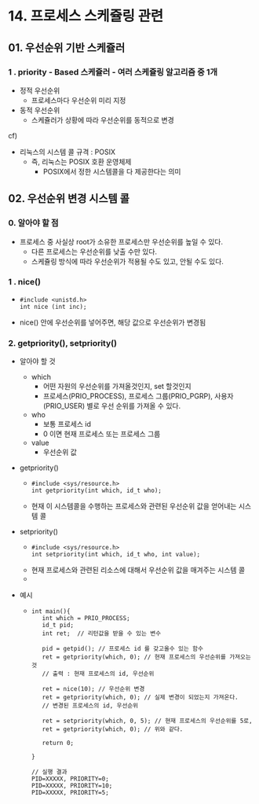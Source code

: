 # 14. 프로세스 스케쥴링 관련



## 01. 우선순위 기반 스케쥴러 <a id="01.-&#xC6B0;&#xC120;&#xC21C;&#xC704;-&#xAE30;&#xBC18;-&#xC2A4;&#xCF00;&#xC974;&#xB7EC;"></a>

### 1 . priority - Based 스케쥴러 - 여러 스케쥴링 알고리즘 중 1개  <a id="1-.-priority---Based-&#xC2A4;&#xCF00;&#xC974;&#xB7EC;---&#xC5EC;&#xB7EC;-&#xC2A4;&#xCF00;&#xC974;&#xB9C1;-&#xC54C;&#xACE0;&#xB9AC;&#xC998;-&#xC911;-1&#xAC1C;"></a>

* 정적 우선순위
  * 프로세스마다 우선순위 미리 지정   
* 동적 우선순위
  * 스케쥴러가 상황에 따라 우선순위를 동적으로 변경

cf\)

* 리눅스의 시스템 콜 규격 : POSIX
  * 즉, 리눅스는 POSIX 호환 운영체제
    * POSIX에서 정한 시스템콜을 다 제공한다는 의미

## 02. 우선순위 변경 시스템 콜  <a id="02.-&#xC6B0;&#xC120;&#xC21C;&#xC704;-&#xBCC0;&#xACBD;-&#xC2DC;&#xC2A4;&#xD15C;-&#xCF5C;"></a>

### 0. 알아야 할 점

* 프로세스 중 사실상 root가 소유한 프로세스만 우선순위를 높일 수 있다.
  * 다른 프로세스는 우선순위를 낮출 수만 있다.
  * 스케쥴링 방식에 따라 우선순위가 적용될 수도 있고, 안될 수도 있다.

### 1 . nice\(\)

* ```text
  #include <unistd.h>
  int nice (int inc);
  ```
* nice\(\) 안에 우선순위를 넣어주면, 해당 값으로 우선순위가 변경됨  

### 2. getpriority\(\), setpriority\(\)

* 알아야 할 것
  * which
    * 어떤 자원의 우선순위를 가져올것인지, set 할것인지
    * 프로세스\(PRIO\_PROCESS\), 프로세스 그룹\(PRIO\_PGRP\), 사용자\(PRIO\_USER\) 별로 우선 순위를 가져올 수 있다.   
  * who
    * 보통 프로세스 id
    * 0 이면 현재 프로세스 또는 프로세스 그룹  
  * value
    * 우선순위 값
* getpriority\(\)
  * ```text
    #include <sys/resource.h>
    int getpriority(int which, id_t who);
    ```
  * 현재 이 시스템콜을 수행하는 프로세스와 관련된 우선순위 값을 얻어내는 시스템 콜  
* setpriority\(\)
  * ```text
    #include <sys/resource.h>
    int setpriority(int which, id_t who, int value);
    ```
  * 현재 프로세스와 관련된 리소스에 대해서 우선순위 값을 매겨주는 시스템 콜
  * 
* 예시

  * ```text
    int main(){
       int which = PRIO_PROCESS; 
       id_t pid;
       int ret;  // 리턴값을 받을 수 있는 변수 
   
       pid = getpid(); // 프로세스 id 를 갖고올수 있는 함수 
       ret = getpriority(which, 0); // 현재 프로세스의 우선순위를 가져오는 것 
       // 출력 : 현재 프로세스의 id, 우선순위 
   
       ret = nice(10); // 우선순위 변경 
       ret = getpriority(which, 0); // 실제 변경이 되었는지 가져온다. 
       // 변경된 프로세스의 id, 우선순위  
   
       ret = setpriority(which, 0, 5); // 현재 프로세스의 우선순위를 5로, 
       ret = getpriority(which, 0); // 위와 같다. 
   
       return 0;

    }

    // 실행 결과
    PID=XXXXX, PRIORITY=0;
    PID=XXXXX, PRIORITY=10;
    PID=XXXXX, PRIORITY=5;
    ```

